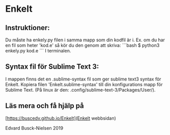 # Enkelt

## Instruktioner:

Du måste ha enkely.py filen i samma mapp som din kodfil är i.
	Ex. om du har en fil som heter 'kod.e' så kör du den genom att skriva:
	´´´bash
	$ python3 enkely.py kod.e
	´´´
	I terminalen.

## Syntax fil för Sublime Text 3:

I mappen finns det en .sublime-syntax fil som ger sublime text3 syntax för Enkelt.
Kopiera filen 'Enkelt.sublime-syntax' till din konfigurations mapp för Sublime Text.
(På linux är den: .config/sublime-text-3/Packages/User/).

## Läs mera och få hjälp på
[https://buscedv.github.io/Enkelt](Enkelt webbsidan)

Edvard Busck-Nielsen 2019